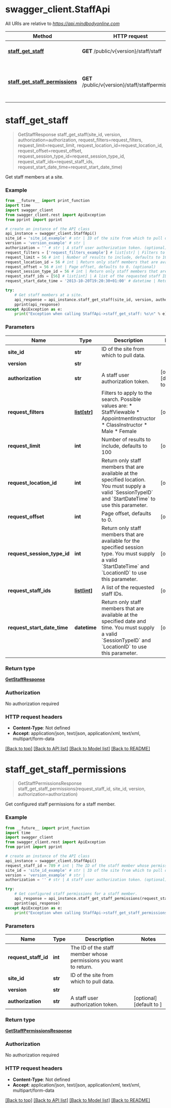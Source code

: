 # swagger_client.StaffApi

All URIs are relative to *https://api.mindbodyonline.com*

Method | HTTP request | Description
------------- | ------------- | -------------
[**staff_get_staff**](StaffApi.md#staff_get_staff) | **GET** /public/v{version}/staff/staff | Get staff members at a site.
[**staff_get_staff_permissions**](StaffApi.md#staff_get_staff_permissions) | **GET** /public/v{version}/staff/staffpermissions | Get configured staff permissions for a staff member.


# **staff_get_staff**
> GetStaffResponse staff_get_staff(site_id, version, authorization=authorization, request_filters=request_filters, request_limit=request_limit, request_location_id=request_location_id, request_offset=request_offset, request_session_type_id=request_session_type_id, request_staff_ids=request_staff_ids, request_start_date_time=request_start_date_time)

Get staff members at a site.

### Example
```python
from __future__ import print_function
import time
import swagger_client
from swagger_client.rest import ApiException
from pprint import pprint

# create an instance of the API class
api_instance = swagger_client.StaffApi()
site_id = 'site_id_example' # str | ID of the site from which to pull data.
version = 'version_example' # str | 
authorization = '' # str | A staff user authorization token. (optional) (default to )
request_filters = ['request_filters_example'] # list[str] | Filters to apply to the search. Possible values are:  * StaffViewable  * AppointmentInstructor  * ClassInstructor  * Male  * Female (optional)
request_limit = 56 # int | Number of results to include, defaults to 100 (optional)
request_location_id = 56 # int | Return only staff members that are available at the specified location. You must supply a valid `SessionTypeID` and `StartDateTime` to use this parameter. (optional)
request_offset = 56 # int | Page offset, defaults to 0. (optional)
request_session_type_id = 56 # int | Return only staff members that are available for the specified session type. You must supply a valid `StartDateTime` and `LocationID` to use this parameter. (optional)
request_staff_ids = [56] # list[int] | A list of the requested staff IDs. (optional)
request_start_date_time = '2013-10-20T19:20:30+01:00' # datetime | Return only staff members that are available at the specified date and time. You must supply a valid `SessionTypeID` and `LocationID` to use this parameter. (optional)

try:
    # Get staff members at a site.
    api_response = api_instance.staff_get_staff(site_id, version, authorization=authorization, request_filters=request_filters, request_limit=request_limit, request_location_id=request_location_id, request_offset=request_offset, request_session_type_id=request_session_type_id, request_staff_ids=request_staff_ids, request_start_date_time=request_start_date_time)
    pprint(api_response)
except ApiException as e:
    print("Exception when calling StaffApi->staff_get_staff: %s\n" % e)
```

### Parameters

Name | Type | Description  | Notes
------------- | ------------- | ------------- | -------------
 **site_id** | **str**| ID of the site from which to pull data. | 
 **version** | **str**|  | 
 **authorization** | **str**| A staff user authorization token. | [optional] [default to ]
 **request_filters** | [**list[str]**](str.md)| Filters to apply to the search. Possible values are:  * StaffViewable  * AppointmentInstructor  * ClassInstructor  * Male  * Female | [optional] 
 **request_limit** | **int**| Number of results to include, defaults to 100 | [optional] 
 **request_location_id** | **int**| Return only staff members that are available at the specified location. You must supply a valid &#x60;SessionTypeID&#x60; and &#x60;StartDateTime&#x60; to use this parameter. | [optional] 
 **request_offset** | **int**| Page offset, defaults to 0. | [optional] 
 **request_session_type_id** | **int**| Return only staff members that are available for the specified session type. You must supply a valid &#x60;StartDateTime&#x60; and &#x60;LocationID&#x60; to use this parameter. | [optional] 
 **request_staff_ids** | [**list[int]**](int.md)| A list of the requested staff IDs. | [optional] 
 **request_start_date_time** | **datetime**| Return only staff members that are available at the specified date and time. You must supply a valid &#x60;SessionTypeID&#x60; and &#x60;LocationID&#x60; to use this parameter. | [optional] 

### Return type

[**GetStaffResponse**](GetStaffResponse.md)

### Authorization

No authorization required

### HTTP request headers

 - **Content-Type**: Not defined
 - **Accept**: application/json, text/json, application/xml, text/xml, multipart/form-data

[[Back to top]](#) [[Back to API list]](../README.md#documentation-for-api-endpoints) [[Back to Model list]](../README.md#documentation-for-models) [[Back to README]](../README.md)

# **staff_get_staff_permissions**
> GetStaffPermissionsResponse staff_get_staff_permissions(request_staff_id, site_id, version, authorization=authorization)

Get configured staff permissions for a staff member.

### Example
```python
from __future__ import print_function
import time
import swagger_client
from swagger_client.rest import ApiException
from pprint import pprint

# create an instance of the API class
api_instance = swagger_client.StaffApi()
request_staff_id = 789 # int | The ID of the staff member whose permissions you want to return.
site_id = 'site_id_example' # str | ID of the site from which to pull data.
version = 'version_example' # str | 
authorization = '' # str | A staff user authorization token. (optional) (default to )

try:
    # Get configured staff permissions for a staff member.
    api_response = api_instance.staff_get_staff_permissions(request_staff_id, site_id, version, authorization=authorization)
    pprint(api_response)
except ApiException as e:
    print("Exception when calling StaffApi->staff_get_staff_permissions: %s\n" % e)
```

### Parameters

Name | Type | Description  | Notes
------------- | ------------- | ------------- | -------------
 **request_staff_id** | **int**| The ID of the staff member whose permissions you want to return. | 
 **site_id** | **str**| ID of the site from which to pull data. | 
 **version** | **str**|  | 
 **authorization** | **str**| A staff user authorization token. | [optional] [default to ]

### Return type

[**GetStaffPermissionsResponse**](GetStaffPermissionsResponse.md)

### Authorization

No authorization required

### HTTP request headers

 - **Content-Type**: Not defined
 - **Accept**: application/json, text/json, application/xml, text/xml, multipart/form-data

[[Back to top]](#) [[Back to API list]](../README.md#documentation-for-api-endpoints) [[Back to Model list]](../README.md#documentation-for-models) [[Back to README]](../README.md)

